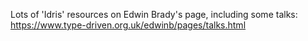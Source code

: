  Lots of 'Idris' resources on Edwin Brady's page, including some talks: https://www.type-driven.org.uk/edwinb/pages/talks.html
